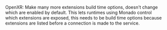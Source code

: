 OpenXR: Make many more extensions build time options, doesn't change which are
enabled by default. This lets runtimes using Monado control which extensions are
exposed, this needs to be build time options because extensions are listed
before a connection is made to the service.
